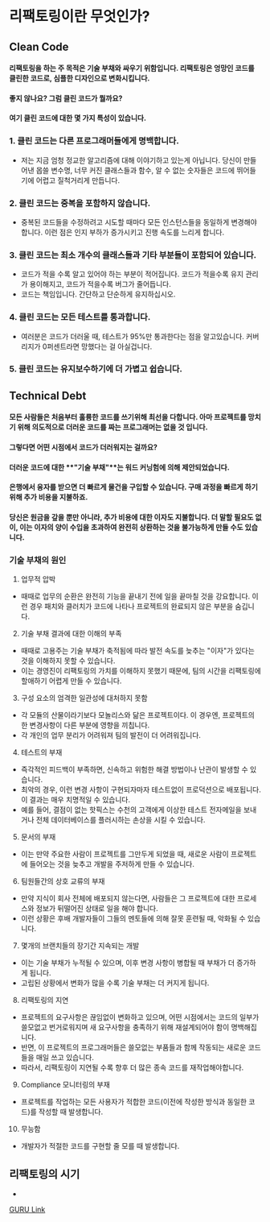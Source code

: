 # 리팩토링이란 무엇인가?

## Clean Code
#### 리팩토링을 하는 주 목적은 기술 부채와 싸우기 위함입니다. 리팩토링은 엉망인 코드를 클린한 코드로, 심플한 디자인으로 변화시킵니다. 
#### 좋지 않나요? 그럼 클린 코드가 뭘까요? 
#### 여기 클린 코드에 대한 몇 가지 특성이 있습니다.

### 1. 클린 코드는 다른 프로그래머들에게 명백합니다.
- 저는 지금 엄청 정교한 알고리즘에 대해 이야기하고 있는게 아닙니다. 당신이 만들어낸 몹쓸 변수명, 너무 커진 클래스들과 함수, 알 수 없는 숫자들은 코드에 뛰어들기에 어렵고 질척거리게 만듭니다.

### 2. 클린 코드는 중복을 포함하지 않습니다. 
- 중복된 코드들을 수정하려고 시도할 때마다 모든 인스턴스들을 동일하게 변경해야 합니다. 이런 점은 인지 부하가 증가시키고 진행 속도를 느리게 합니다.

### 3. 클린 코드는 최소 개수의 클래스들과 기타 부분들이 포함되어 있습니다.
- 코드가 적을 수록 알고 있어야 하는 부분이 적어집니다. 코드가 적을수록 유지 관리가 용이해지고, 코드가 적을수록 버그가 줄어듭니다. 
- 코드는 책임입니다. 간단하고 단순하게 유지하십시오.

### 4. 클린 코드는 모든 테스트를 통과합니다.
- 여러분은 코드가 더러울 때, 테스트가 95%만 통과한다는 점을 알고있습니다. 커버리지가 0퍼센트라면 망했다는 걸 아실겁니다.

### 5. 클린 코드는 유지보수하기에 더 가볍고 쉽습니다.

## Technical Debt
#### 모든 사람들은 처음부터 훌륭한 코드를 쓰기위해 최선을 다합니다. 아마 프로젝트를 망치기 위해 의도적으로 더러운 코드를 짜는 프로그래머는 없을 것 입니다. 
#### 그렇다면 어떤 시점에서 코드가 더러워지는 걸까요?
#### 더러운 코드에 대한 **"기술 부채"**는 워드 커닝험에 의해 제안되었습니다.
#### 은행에서 융자를 받으면 더 빠르게 물건을 구입할 수 있습니다. 구매 과정을 빠르게 하기 위해 추가 비용을 지불하죠.
#### 당신은 원금을 갚을 뿐만 아니라, 추가 비용에 대한 이자도 지불합니다. 더 말할 필요도 없이, 이는 이자의 양이 수입을 초과하여 완전히 상환하는 것을 불가능하게 만들 수도 있습니다.

### 기술 부채의 원인
1. 업무적 압박
- 때때로 업무의 순환은 완전히 기능을 끝내기 전에 일을 끝마칠 것을 강요합니다. 이런 경우 패치와 클러치가 코드에 나타나 프로젝트의 완료되지 않은 부분을 숨깁니다.

2. 기술 부채 결과에 대한 이해의 부족
- 때때로 고용주는 기술 부채가 축적됨에 따라 발전 속도를 늦추는 "이자"가 있다는 것을 이해하지 못할 수 있습니다. 
- 이는 경영진이 리팩토링의 가치를 이해하지 못했기 때문에, 팀의 시간을 리팩토링에 할애하기 어렵게 만들 수 있습니다.

3. 구성 요소의 엄격한 일관성에 대처하지 못함
- 각 모듈의 산물이라기보다 모놀리스와 닮은 프로젝트이다. 이 경우엔, 프로젝트의 한 변경사항이 다른 부분에 영향을 끼칩니다.
- 각 개인의 업무 분리가 어려워져 팀의 발전이 더 어려워집니다. 

4. 테스트의 부재
- 즉각적인 피드백이 부족하면, 신속하고 위험한 해결 방법이나 난관이 발생할 수 있습니다.
- 최악의 경우, 이런 변경 사항이 구현되자마자 테스트없이 프로덕션으로 배포됩니다. 이 결과는 매우 치명적일 수 있습니다.
- 예를 들어, 결점이 없는 핫픽스는 수천의 고객에게 이상한 테스트 전자메일을 보내거나 전체 데이터베이스를 플러시하는 손상을 시킬 수 있습니다.

5. 문서의 부재
- 이는 만약 주요한 사람이 프로젝트를 그만두게 되었을 때, 새로운 사람이 프로젝트에 들어오는 것을 늦추고 개발을 주저하게 만들 수 있습니다. 

6. 팀원들간의 상호 교류의 부재
- 만약 지식이 회사 전체에 배포되지 않는다면, 사람들은 그 프로젝트에 대한 프로세스와 정보가 뒤떨어진 상태로 일을 해야 합니다.
- 이런 상황은 후배 개발자들이 그들의 멘토들에 의해 잘못 훈련될 때, 악화될 수 있습니다.

7. 몇개의 브랜치들의 장기간 지속되는 개발
- 이는 기술 부채가 누적될 수 있으며, 이후 변경 사항이 병합될 때 부채가 더 증가하게 됩니다. 
- 고립된 상황에서 변화가 많을 수록 기술 부채는 더 커지게 됩니다.

8. 리팩토링의 지연
- 프로젝트의 요구사항은 끊임없이 변화하고 있으며, 어떤 시점에서는 코드의 일부가 쓸모없고 번거로워지며 새 요구사항을 충족하기 위해 재설계되어야 함이 명백해집니다.
- 반면, 이 프로젝트의 프로그래머들은 쓸모없는 부품들과 함께 작동되는 새로운 코드들을 매일 쓰고 있습니다. 
- 따라서, 리팩토링이 지연될 수록 향후 더 많은 종속 코드를 재작업해야합니다. 

9. Compliance 모니터링의 부재
- 프로젝트를 작업하는 모든 사용자가 적합한 코드(이전에 작성한 방식과 동일한 코드)를 작성할 때 발생합니다.

10. 무능함
- 개발자가 적절한 코드를 구현할 줄 모를 때 발생합니다.

## 리팩토링의 시기
- 




[GURU Link](https://refactoring.guru/refactoring/what-is-refactoring)

